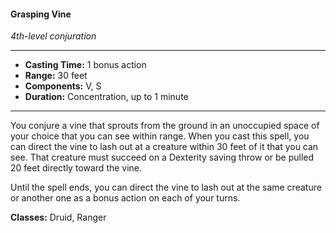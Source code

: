 #### Grasping Vine
*4th-level conjuration*
___
- **Casting Time:** 1 bonus action
- **Range:** 30 feet
- **Components:** V, S
- **Duration:** Concentration, up to 1 minute
---
You conjure a vine that sprouts from the ground in an unoccupied space of your choice that you can see within range. When you cast this spell, you can direct the vine to lash out at a creature within 30 feet of it that you can see. That creature must succeed on a Dexterity saving throw or be pulled 20 feet directly toward the vine.

Until the spell ends, you can direct the vine to lash out at the same creature or another one as a bonus action on each of your turns.

**Classes:** Druid, Ranger